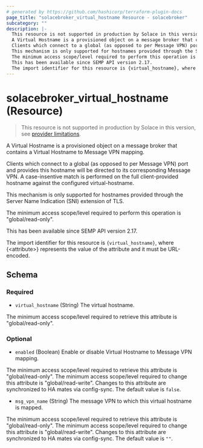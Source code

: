 ```yaml
---
# generated by https://github.com/hashicorp/terraform-plugin-docs
page_title: "solacebroker_virtual_hostname Resource - solacebroker"
subcategory: ""
description: |-
  This resource is not supported in production by Solace in this version, see provider limitations.
  A Virtual Hostname is a provisioned object on a message broker that contains a Virtual Hostname to Message VPN mapping.
  Clients which connect to a global (as opposed to per Message VPN) port and provides this hostname will be directed to its corresponding Message VPN. A case-insentive match is performed on the full client-provided hostname against the configured virtual-hostname.
  This mechanism is only supported for hostnames provided through the Server Name Indication (SNI) extension of TLS.
  The minimum access scope/level required to perform this operation is "global/read-only".
  This has been available since SEMP API version 2.17.
  The import identifier for this resource is {virtual_hostname}, where {&lt;attribute&gt;} represents the value of the attribute and it must be URL-encoded.
---
```


# solacebroker_virtual_hostname (Resource)

> This resource is not supported in production by Solace in this version, see [provider limitations](https://registry.terraform.io/providers/SolaceProducts/solacebroker/latest/docs#limitations).

A Virtual Hostname is a provisioned object on a message broker that contains a Virtual Hostname to Message VPN mapping.

Clients which connect to a global (as opposed to per Message VPN) port and provides this hostname will be directed to its corresponding Message VPN. A case-insentive match is performed on the full client-provided hostname against the configured virtual-hostname.

This mechanism is only supported for hostnames provided through the Server Name Indication (SNI) extension of TLS.



The minimum access scope/level required to perform this operation is "global/read-only".

This has been available since SEMP API version 2.17.

The import identifier for this resource is `{virtual_hostname}`, where {&lt;attribute&gt;} represents the value of the attribute and it must be URL-encoded.



<!-- schema generated by tfplugindocs -->
## Schema

### Required

- `virtual_hostname` (String) The virtual hostname.

The minimum access scope/level required to retrieve this attribute is "global/read-only".

### Optional

- `enabled` (Boolean) Enable or disable Virtual Hostname to Message VPN mapping.

The minimum access scope/level required to retrieve this attribute is "global/read-only". The minimum access scope/level required to change this attribute is "global/read-write". Changes to this attribute are synchronized to HA mates via config-sync. The default value is `false`.
- `msg_vpn_name` (String) The message VPN to which this virtual hostname is mapped.

The minimum access scope/level required to retrieve this attribute is "global/read-only". The minimum access scope/level required to change this attribute is "global/read-write". Changes to this attribute are synchronized to HA mates via config-sync. The default value is `""`.
